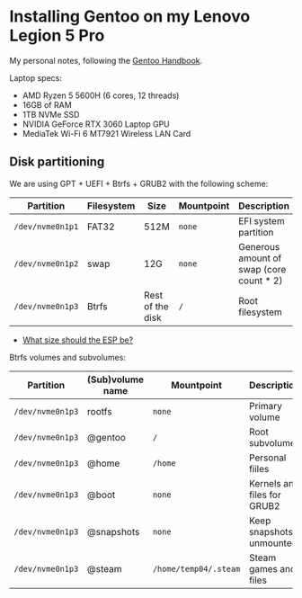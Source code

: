 # Installing Gentoo on my Lenovo Legion 5 Pro

My personal notes, following the [Gentoo Handbook](https://wiki.gentoo.org/wiki/Handbook:AMD64).

Laptop specs:

- AMD Ryzen 5 5600H (6 cores, 12 threads)
- 16GB of RAM
- 1TB NVMe SSD
- NVIDIA GeForce RTX 3060 Laptop GPU
- MediaTek Wi-Fi 6 MT7921 Wireless LAN Card

## Disk partitioning

We are using GPT + UEFI + Btrfs + GRUB2 with the following scheme:

| Partition        | Filesystem | Size             | Mountpoint | Description
|------------------|------------|------------------|------------|-------------------------------------------
| `/dev/nvme0n1p1` | FAT32      | 512M             | `none`     | EFI system partition
| `/dev/nvme0n1p2` | swap       | 12G              | `none`     | Generous amount of swap (core count * 2)
| `/dev/nvme0n1p3` | Btrfs      | Rest of the disk | `/`        | Root filesystem

* [What size should the ESP be?](https://forums.gentoo.org/viewtopic-p-8534167.html?sid=3c6cbac0f4df783e368a749df8bfd2f1#8534167)

Btrfs volumes and subvolumes:

| Partition        | (Sub)volume name | Mountpoint            | Description
|------------------|------------------|-----------------------|-----------------------------
| `/dev/nvme0n1p3` | rootfs           | `none`                | Primary volume
| `/dev/nvme0n1p3` | @gentoo          | `/`                   | Root subvolume
| `/dev/nvme0n1p3` | @home            | `/home`               | Personal fiiles
| `/dev/nvme0n1p3` | @boot            | `none`                | Kernels and files for GRUB2
| `/dev/nvme0n1p3` | @snapshots       | `none`                | Keep snapshots unmounted
| `/dev/nvme0n1p3` | @steam           | `/home/temp04/.steam` | Steam games and files
